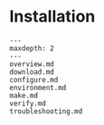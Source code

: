 # Installation

```{toctree}
---
maxdepth: 2
---
overview.md
download.md
configure.md
environment.md
make.md
verify.md
troubleshooting.md
```
